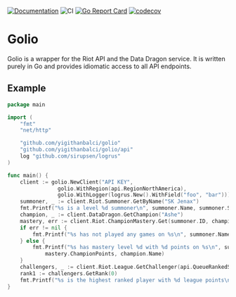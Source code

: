 [![Documentation](https://godoc.org/github.com/yigithanbalci/golio?status.svg)](https://godoc.org/github.com/yigithanbalci/golio)
![CI](https://github.com/yigithanbalci/golio/workflows/CI/badge.svg?branch=master)
[![Go Report Card](https://goreportcard.com/badge/github.com/yigithanbalci/golio)](https://goreportcard.com/report/github.com/yigithanbalci/golio)
[![codecov](https://codecov.io/gh/yigithanbalci/golio/branch/master/graph/badge.svg)](https://codecov.io/gh/yigithanbalci/golio)

# Golio
 
Golio is a wrapper for the Riot API and the Data Dragon service.
It is written purely in Go and provides idiomatic access to all
API endpoints.

## Example

```go
package main

import (
	"fmt"
	"net/http"

	"github.com/yigithanbalci/golio"
    "github.com/yigithanbalci/golio/api"
	log "github.com/sirupsen/logrus"
)

func main() {
	client := golio.NewClient("API KEY",
                golio.WithRegion(api.RegionNorthAmerica),
                golio.WithLogger(logrus.New().WithField("foo", "bar")))
	summoner, _ := client.Riot.Summoner.GetByName("SK Jenax")
	fmt.Printf("%s is a level %d summoner\n", summoner.Name, summoner.SummonerLevel)
	champion, _ := client.DataDragon.GetChampion("Ashe")
	mastery, err := client.Riot.ChampionMastery.Get(summoner.ID, champion.Key)
	if err != nil {
		fmt.Printf("%s has not played any games on %s\n", summoner.Name, champion.Name)
	} else {
		fmt.Printf("%s has mastery level %d with %d points on %s\n", summoner.Name, mastery.ChampionLevel,
			mastery.ChampionPoints, champion.Name)
	}
	challengers, _ := client.Riot.League.GetChallenger(api.QueueRankedSolo)
	rank1 := challengers.GetRank(0)
	fmt.Printf("%s is the highest ranked player with %d league points\n", rank1.SummonerName, rank1.LeaguePoints)
}
```
